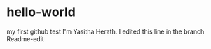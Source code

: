 # hello-world
my first github test
I'm Yasitha Herath. I edited this line in the branch Readme-edit
